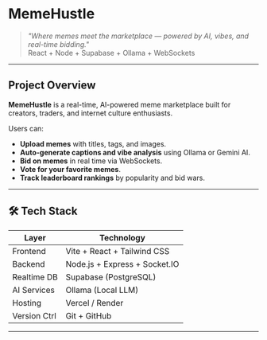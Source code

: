 # MemeHustle

> _"Where memes meet the marketplace — powered by AI, vibes, and real-time bidding."_  
>  React + Node + Supabase + Ollama + WebSockets

---

## Project Overview

**MemeHustle** is a real-time, AI-powered meme marketplace built for creators, traders, and internet culture enthusiasts.

Users can:
- **Upload memes** with titles, tags, and images.
- **Auto-generate captions and vibe analysis** using Ollama or Gemini AI.
- **Bid on memes** in real time via WebSockets.
- **Vote for your favorite memes**.
- **Track leaderboard rankings** by popularity and bid wars.

---

## 🛠 Tech Stack

| Layer         | Technology                          |
|---------------|--------------------------------------|
| Frontend      | Vite + React + Tailwind CSS          |
| Backend       | Node.js + Express + Socket.IO        |
| Realtime DB   | Supabase (PostgreSQL)                |
| AI Services   | Ollama (Local LLM)                   |
| Hosting       | Vercel / Render                      |
| Version Ctrl  | Git + GitHub                         |

---

